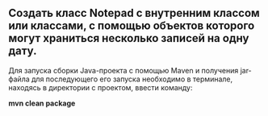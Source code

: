Создать класс **Notepad** с внутренним классом или классами, с помощью
объектов которого могут храниться несколько записей на одну дату.
---
Для запуска сборки Java-проекта с помощью Maven и получения jar-файла для
последующего его запуска необходимо в терминале, находясь в директории с
проектом, ввести команду:

**mvn clean package**